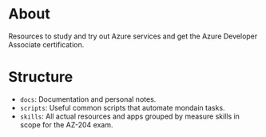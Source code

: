 # About
Resources to study and try out Azure services and get the Azure Developer Associate certification.

# Structure
- `docs`: Documentation and personal notes.
- `scripts`: Useful common scripts that automate mondain tasks.
- `skills`: All actual resources and apps grouped by measure skills in scope for the AZ-204 exam.